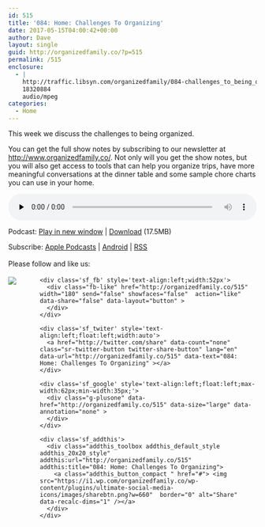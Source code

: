 ```yaml
---
id: 515
title: '084: Home: Challenges To Organizing'
date: 2017-05-15T04:00:42+00:00
author: Dave
layout: single
guid: http://organizedfamily.co/?p=515
permalink: /515
enclosure:
  - |
    http://traffic.libsyn.com/organizedfamily/084-challenges_to_being_organized.mp3
    18320884
    audio/mpeg
categories:
  - Home
---
```

This week we discuss the challenges to being organized.

You can get the full show notes by subscribing to our newsletter at <http://www.organizedfamily.co/>. Not only will you get the show notes, but you will also get access to tools that can help you organize trips, have more meaningful conversations at the dinner table and some sample chore charts you can use in your home.

<div class="powerpress_player" id="powerpress_player_5405">
  <audio class="wp-audio-shortcode" id="audio-515-85" preload="none" style="width: 100%;" controls="controls"><source type="audio/mpeg" src="http://traffic.libsyn.com/organizedfamily/084-challenges_to_being_organized.mp3?_=85" /><a href="http://traffic.libsyn.com/organizedfamily/084-challenges_to_being_organized.mp3">http://traffic.libsyn.com/organizedfamily/084-challenges_to_being_organized.mp3</a></audio>
</div>

<p class="powerpress_links powerpress_links_mp3">
  Podcast: <a href="http://traffic.libsyn.com/organizedfamily/084-challenges_to_being_organized.mp3" class="powerpress_link_pinw" target="_blank" title="Play in new window" onclick="return powerpress_pinw('http://organizedfamily.co/?powerpress_pinw=515-podcast');" rel="nofollow">Play in new window</a> | <a href="http://traffic.libsyn.com/organizedfamily/084-challenges_to_being_organized.mp3" class="powerpress_link_d" title="Download" rel="nofollow" download="084-challenges_to_being_organized.mp3">Download</a> (17.5MB)
</p>

<p class="powerpress_links powerpress_subscribe_links">
  Subscribe: <a href="https://itunes.apple.com/us/podcast/organized-family/id1047979605?mt=2&ls=1#episodeGuid=http%3A%2F%2Forganizedfamily.co%2F%3Fp%3D515" class="powerpress_link_subscribe powerpress_link_subscribe_itunes" title="Subscribe on Apple Podcasts" rel="nofollow">Apple Podcasts</a> | <a href="http://subscribeonandroid.com/organizedfamily.co/feed/podcast" class="powerpress_link_subscribe powerpress_link_subscribe_android" title="Subscribe on Android" rel="nofollow">Android</a> | <a href="http://organizedfamily.co/feed/podcast" class="powerpress_link_subscribe powerpress_link_subscribe_rss" title="Subscribe via RSS" rel="nofollow">RSS</a>
</p>

<div class='sfsi_Sicons' style='width: 100%; display: inline-block; vertical-align: middle; text-align:left'>
  <div style='margin:0px 8px 0px 0px; line-height: 24px'>
    <span>Please follow and like us:</span>
  </div>
  
  <div class='sfsi_socialwpr'>
    <div class='sf_subscrbe' style='text-align:left;float:left;width:64px'>
      <a href="http://www.specificfeeds.com/widget/emailsubscribe/MTc5ODgx/OA==/" target="_blank"><img src="https://i2.wp.com/organizedfamily.co/wp-content/plugins/ultimate-social-media-icons/images/follow_subscribe.png?w=660" data-recalc-dims="1" /></a>
    </div>
    
    <div class='sf_fb' style='text-align:left;width:52px'>
      <div class="fb-like" href="http://organizedfamily.co/515" width="180" send="false" showfaces="false"  action="like" data-share="false" data-layout="button" >
      </div>
    </div>
    
    <div class='sf_twiter' style='text-align:left;float:left;width:auto'>
      <a href="http://twitter.com/share" data-count="none" class="sr-twitter-button twitter-share-button" lang="en" data-url="http://organizedfamily.co/515" data-text="084: Home: Challenges To Organizing" ></a>
    </div>
    
    <div class='sf_google' style='text-align:left;float:left;max-width:62px;min-width:35px;'>
      <div class="g-plusone" data-href="http://organizedfamily.co/515" data-size="large" data-annotation="none" >
      </div>
    </div>
    
    <div class='sf_addthis'>
      <div class="addthis_toolbox addthis_default_style addthis_20x20_style" addthis:url="http://organizedfamily.co/515" addthis:title="084: Home: Challenges To Organizing">
        <a class="addthis_button_compact " href="#"> <img src="https://i1.wp.com/organizedfamily.co/wp-content/plugins/ultimate-social-media-icons/images/sharebtn.png?w=660"  border="0" alt="Share" data-recalc-dims="1" /></a>
      </div>
    </div>
  </div>
</div>